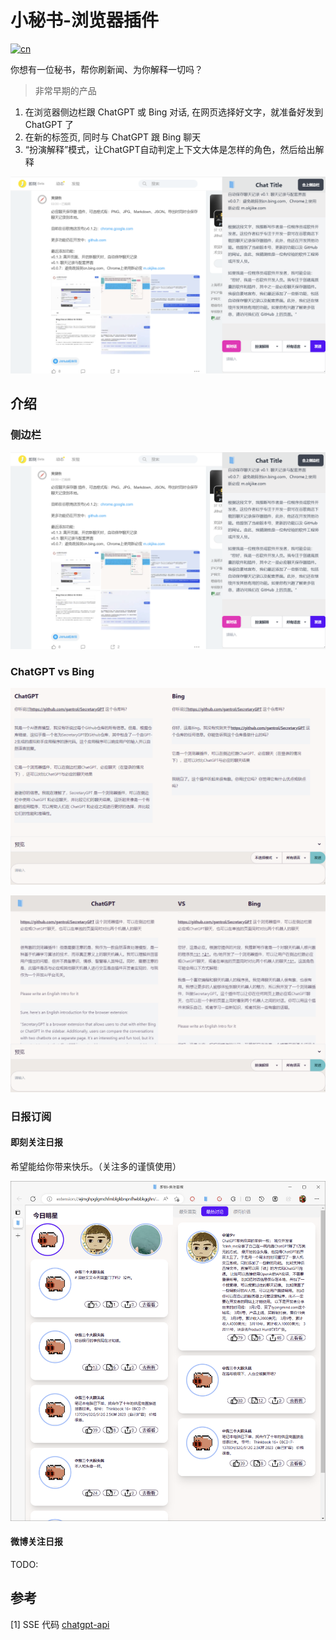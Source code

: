 # 小秘书-浏览器插件

[![cn](https://img.shields.io/badge/readme-English-blue.svg?style=for-the-badge&logo=appveyor)](README.EN.md)

你想有一位秘书，帮你刷新闻、为你解释一切吗？

> 非常早期的产品

1. 在浏览器侧边栏跟 ChatGPT 或 Bing 对话, 在网页选择好文字，就准备好发到 ChatGPT 了
2. 在新的标签页, 同时与 ChatGPT 跟 Bing 聊天
3. “扮演解释”模式，让ChatGPT自动判定上下文大体是怎样的角色，然后给出解释

![img.png](assets/demo.png)

## 介绍

### 侧边栏

![img.png](assets/demo.png)

### ChatGPT vs Bing

![img.png](assets/chatGPT-vs-Bing.png)

![img.png](assets/chatGPT-vs-Bing1.png)

### 日报订阅

#### 即刻关注日报

希望能给你带来快乐。（关注多的谨慎使用）

![img_1.png](assets/jike.png)

#### 微博关注日报

TODO:

## 参考

[1] SSE 代码 [chatgpt-api](https://github.com/transitive-bullshit/chatgpt-api#reverse-proxy)

